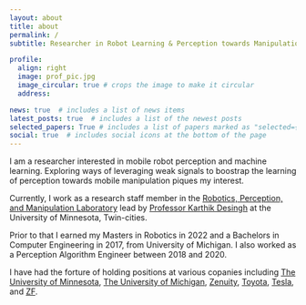 ```yaml
---
layout: about
title: about
permalink: /
subtitle: Researcher in Robot Learning & Perception towards Manipulation

profile:
  align: right
  image: prof_pic.jpg
  image_circular: true # crops the image to make it circular
  address: 

news: true  # includes a list of news items
latest_posts: true  # includes a list of the newest posts
selected_papers: True # includes a list of papers marked as "selected={true}"
social: true  # includes social icons at the bottom of the page
---
```


I am a researcher interested in mobile robot perception and machine learning. Exploring ways of leveraging weak signals to boostrap the learning of perception towards mobile manipulation piques my interest.

Currently, I work as a research staff member in the [Robotics, Perception, and Manipulation Laboratory](https://rpm-lab.github.io/) lead by [Professor Karthik Desingh](https://karthikdesingh.com/) at the University of Minnesota, Twin-cities.

Prior to that I earned my Masters in Robotics in 2022 and a Bachelors in Computer Engineering in 2017, from University of Michigan. I also worked as a Perception Algorithm Engineer between 2018 and 2020. 

I have had the forture of holding positions at various copanies including [The University of Minnesota](https://rpm-lab.github.io/team/), [The University of Michigan](https://robotics.umich.edu/), [Zenuity](), [Toyota](https://amrd.toyota.com/division/ivs/), [Tesla](https://www.tesla.com/), and [ZF](https://www.zf.com/usa_canada/en/home/home.html).
